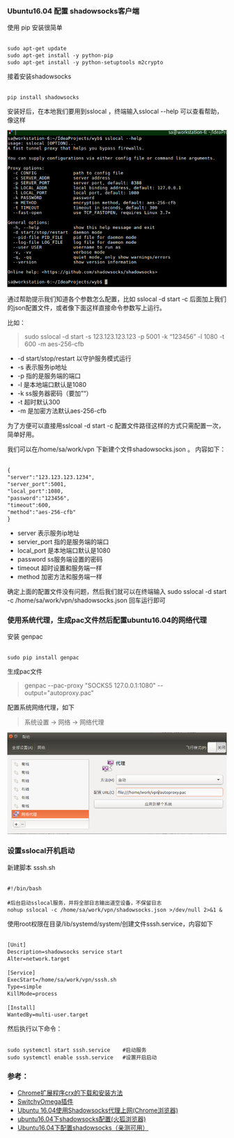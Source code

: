 
 
### Ubuntu16.04 配置 shadowsocks客户端
使用 pip 安装很简单

```aidl

sudo apt-get update
sudo apt-get install -y python-pip
sudo apt-get install -y python-setuptools m2crypto

```

接着安装shadowsocks

```

pip install shadowsocks

```

安装好后，在本地我们要用到sslocal ，终端输入sslocal --help 可以查看帮助，像这样

![image](https://raw.githubusercontent.com/wangyongbin/my/master/vpn/images/vu1.png)

通过帮助提示我们知道各个参数怎么配置，比如 sslocal -d start -c 后面加上我们的json配置文件，或者像下面这样直接命令参数写上运行。

比如：

> sudo sslocal -d start -s 123.123.123.123 -p 5001 -k “123456” -l 1080 -t 600 -m aes-256-cfb

* -d start/stop/restart 以守护服务模式运行 
* -s 表示服务ip地址
* -p 指的是服务端的端口 
* -l 是本地端口默认是1080
* -k ss服务器密码（要加”“）
* -t 超时默认300
* -m 是加密方法默认aes-256-cfb

为了方便可以直接用sslcoal -d start -c 配置文件路径这样的方式只需配置一次，简单好用。

我们可以在/home/sa/work/vpn 下新建个文件shadowsocks.json 。
内容如下：

```aidl

{
"server":"123.123.123.1234",
"server_port":5001,
"local_port":1080,
"password":"123456",
"timeout":600,
"method":"aes-256-cfb"
}

```

* server  表示服务ip地址
* servier_port  指的是服务端的端口 
* local_port  是本地端口默认是1080
* password  ss服务端设置的密码
* timeout  超时设置和服务端一样
* method  加密方法和服务端一样

确定上面的配置文件没有问题，然后我们就可以在终端输入 sudo sslocal -d start -c /home/sa/work/vpn/shadowsocks.json 回车运行即可


### 使用系统代理，生成pac文件然后配置ubuntu16.04的网络代理

安装 genpac

```aidl

sudo pip install genpac

```

生成pac文件

> genpac --pac-proxy "SOCKS5 127.0.0.1:1080" --output="autoproxy.pac"

配置系统网络代理，如下

> 系统设置 -> 网络 -> 网络代理

![image](https://raw.githubusercontent.com/wangyongbin/my/master/vpn/images/vu2.png)

### 设置sslocal开机启动

新建脚本 sssh.sh 

```aidl

#!/bin/bash

#后台启动sslocal服务，并将全部日志输出道空设备，不保留日志
nohup sslocal -c /home/sa/work/vpn/shadowsocks.json >/dev/null 2>&1 &

```

使用root权限在目录/lib/systemd/system/创建文件sssh.service，内容如下

```aidl

[Unit]
Description=shadowsocks service start
Alter=network.target

[Service]
ExecStart=/home/sa/work/vpn/sssh.sh
Type=simple
KillMode=process

[Install]
WantedBy=multi-user.target

```

然后执行以下命令：

```aidl

sudo systemctl start sssh.service    #启动服务
sudo systemctl enable sssh.service   #设置开启启动

```

### 参考：
* [Chrome扩展程序crx的下载和安装方法](https://jingyan.baidu.com/article/e4511cf35c2df92b845eafb3.html)
* [SwitchyOmega插件](https://github.com/FelisCatus/SwitchyOmega/releases)
* [Ubuntu 16.04使用Shadowsocks代理上网(Chrome浏览器)](https://blog.csdn.net/u79501/article/details/69666754?readlog)
* [ubuntu16.04下shadowsocks配置(火狐浏览器)](https://blog.csdn.net/weixin_40320794/article/details/79287287)
* [Ubuntu16.04下配置shadowsocks（亲测可用）](https://blog.csdn.net/mynameis121/article/details/70191057)

